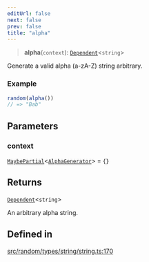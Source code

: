 ```yaml
---
editUrl: false
next: false
prev: false
title: "alpha"
---
```


> **alpha**(`context`): [`Dependent`](/api/interfaces/dependent/)\<`string`\>

Generate a valid alpha (a-zA-Z) string arbitrary.

### Example
```ts
random(alpha())
// => "Bab"
```

## Parameters

### context

[`MaybePartial`](/api/type-aliases/maybepartial/)\<[`AlphaGenerator`](/api/interfaces/alphagenerator/)\> = `{}`

## Returns

[`Dependent`](/api/interfaces/dependent/)\<`string`\>

An arbitrary alpha string.

## Defined in

[src/random/types/string/string.ts:170](https://github.com/skyleague/axioms/blob/75fb1c5c977f1940e84e5cdcef2be336d1fd81da/src/random/types/string/string.ts#L170)
